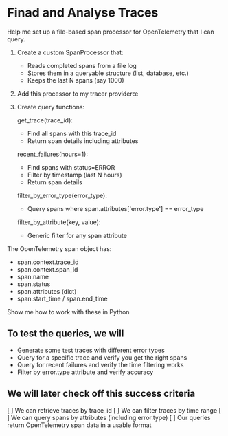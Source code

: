 # Finad and Analyse Traces

Help me set up a file-based span processor for OpenTelemetry that I can query.

1. Create a custom SpanProcessor that:
   - Reads completed spans from a file log
   - Stores them in a queryable structure (list, database, etc.)
   - Keeps the last N spans (say 1000)

2. Add this processor to my tracer providerœ

3. Create query functions:

   get_trace(trace_id):
     - Find all spans with this trace_id
     - Return span details including attributes

   recent_failures(hours=1):
     - Find spans with status=ERROR
     - Filter by timestamp (last N hours)
     - Return span details

   filter_by_error_type(error_type):
     - Query spans where span.attributes['error.type'] == error_type

   filter_by_attribute(key, value):
     - Generic filter for any span attribute

The OpenTelemetry span object has:

- span.context.trace_id
- span.context.span_id
- span.name
- span.status
- span.attributes (dict)
- span.start_time / span.end_time

Show me how to work with these in Python

## To test the queries, we will

- Generate some test traces with different error types
- Query for a specific trace and verify you get the right spans
- Query for recent failures and verify the time filtering works
- Filter by error.type attribute and verify accuracy

## We will later check off this success criteria

[ ] We can retrieve traces by trace_id
[ ] We can filter traces by time range
[ ] We can query spans by attributes (including error.type)
[ ] Our queries return OpenTelemetry span data in a usable format
